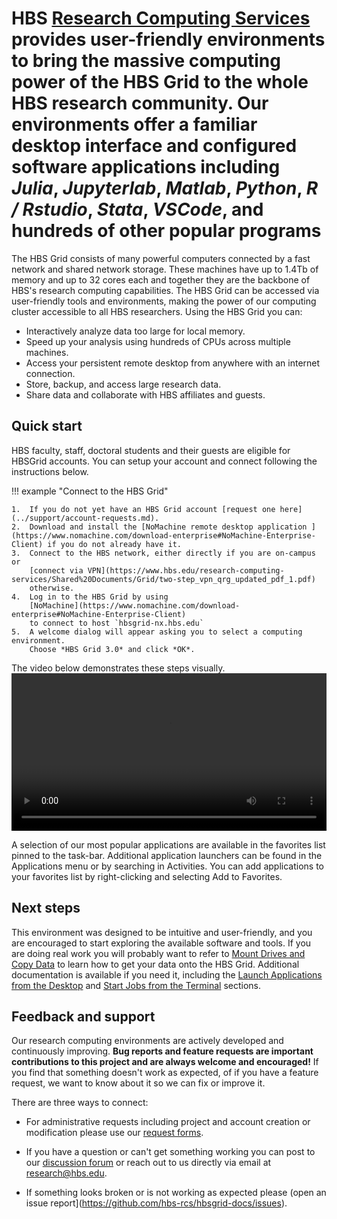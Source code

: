 # HBS [Research Computing Services](https://www.hbs.edu/research-computing-services) provides user-friendly environments to bring the massive computing power of the HBS Grid to the whole HBS research community. Our environments offer a **familiar desktop interface** and **configured software applications** including *Julia*, *Jupyterlab*, *Matlab*, *Python*, *R / Rstudio*, *Stata*, *VSCode*, and hundreds of other popular programs

The HBS Grid consists of many powerful computers connected by a fast
network and shared network storage. These machines have up to 1.4Tb of
memory and up to 32 cores each and together they are the backbone
of HBS's research computing capabilities. The HBS Grid can be accessed
via user-friendly tools and environments, making the power of our
computing cluster accessible to all HBS researchers. Using the HBS
Grid you can:

- Interactively analyze data too large for local memory.
- Speed up your analysis using hundreds of CPUs across multiple machines.
- Access your persistent remote desktop from anywhere with an internet connection.
- Store, backup, and access large research data.
- Share data and collaborate with HBS affiliates and guests.

## Quick start

HBS faculty, staff, doctoral students and their guests are eligible for HBSGrid accounts.
You can setup your account and connect following the instructions below.

!!! example "Connect to the HBS Grid"

    1.  If you do not yet have an HBS Grid account [request one here](../support/account-requests.md).
    2.  Download and install the [NoMachine remote desktop application ](https://www.nomachine.com/download-enterprise#NoMachine-Enterprise-Client) if you do not already have it.
    3.  Connect to the HBS network, either directly if you are on-campus or
        [connect via VPN](https://www.hbs.edu/research-computing-services/Shared%20Documents/Grid/two-step_vpn_qrg_updated_pdf_1.pdf)
        otherwise.
    4.  Log in to the HBS Grid by using
        [NoMachine](https://www.nomachine.com/download-enterprise#NoMachine-Enterprise-Client)
        to connect to host `hbsgrid-nx.hbs.edu`
    5.  A welcome dialog will appear asking you to select a computing environment.
        Choose *HBS Grid 3.0* and click *OK*.

The video below demonstrates these steps visually.
<video width="100%" controls>
  <source src="../media/enable.mp4" type="video/mp4">
Your browser does not support the video tag.
</video> 

A selection of our most popular applications are available in the favorites list
pinned to the task-bar. Additional application launchers can be found in the
Applications menu or by searching in Activities. You can add applications to
your favorites list by right-clicking and selecting Add to Favorites.

## Next steps

This environment was designed to be intuitive and user-friendly, and
you are encouraged to start exploring the available software and tools. If you
are doing real work you will probably want to refer to [Mount Drives and Copy
Data](syncfiles.md) to learn how to get your data onto the HBS Grid. Additional
documentation is available if you need it, including the [Launch
Applications from the Desktop](menulaunch.md) and [Start Jobs from the
Terminal](commandline.md) sections.

## Feedback and support

Our research computing environments are actively developed and
continuously improving. **Bug reports and feature requests are important
contributions to this project and are always welcome and encouraged!**
If you find that something doesn't work as expected, of if you have a
feature request, we want to know about it so we can fix or
improve it. 

There are three ways to connect:
- For administrative requests including project and account creation or modification 
please use our [request forms](../support/account-requests/).

- If you have a question or can't get something working you can post
to our [discussion
forum](https://github.com/hbs-rcs/hbsgrid-docs/discussions) or reach
out to us directly via email at
[research@hbs.edu](mailto:research@hbs.edu).

- If something looks broken or is not working as expected please 
(open an issue report](https://github.com/hbs-rcs/hbsgrid-docs/issues).
